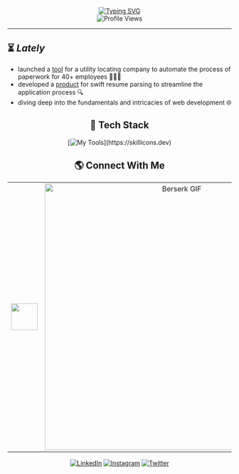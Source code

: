 
<div align="center">
  
[![Typing SVG](https://readme-typing-svg.demolab.com?font=Times+New+Roman&weight=900&size=40&pause=1000&color=8A0707&center=true&vCenter=true&width=600&lines=Michael+Marsillo)](https://git.io/typing-svg)<br/>
![Profile Views](https://komarev.com/ghpvc/?username=michaelmarsillo&label=Profile%20Views&color=6f0000&style=for-the-badge&base=1500)

---

<div align="left">

## ⏳ *Lately*
- launched a [tool](https://marxpdf.vercel.app/) for a utility locating company to automate the process of paperwork for 40+ employees 👷🏼‍♂️ <br>
- developed a [product](https://github.com/CVLens/CVLens) for swift resume parsing to streamline the application process 🔍 <br>
- diving deep into the fundamentals and intricacies of web development 🌐



</div>
  
## 🔧 Tech Stack
[![My Tools](https://skillicons.dev/icons?i=markdown,python,java,javascript,nodejs,nextjs,c,html,css,react,tailwind,git,github,)](https://skillicons.dev)


## 🌎 Connect With Me
<table style="border: none;">
  <tr>
    <td align="center" style="border: none;">
      <img src="https://img.icons8.com/?size=512&id=y8q66v6ExjBy&format=png" width="60px">
    </td>
    <td align="center" style="border: none;">
      <img src="https://github.com/michaelmarsillo/michaelmarsillo/blob/main/Berserk.gif?raw=true" width="600" alt="Berserk GIF">
    </td>
    <td align="center" style="border: none;">
      <img src="https://static.wikia.nocookie.net/characterprofile/images/0/01/Guts_Berserk_Render.png/revision/latest/scale-to-width-down/250?cb=20231112030330" width="75px">
    </td>
  </tr>
</table>

[![LinkedIn](https://img.shields.io/badge/LinkedIn-%230077B5.svg?style=for-the-badge&logo=LinkedIn&logoColor=white)](https://www.linkedin.com/in/michaelmarsillo/)
[![Instagram](https://img.shields.io/badge/Instagram-%23E4405F.svg?style=for-the-badge&logo=Instagram&logoColor=white)](https://www.instagram.com/michaelmarsillo/)
[![Twitter](https://img.shields.io/badge/Twitter-%23696969.svg?style=for-the-badge&logo=X&logoColor=white)](https://www.x.com/michaelmarsillo/)



